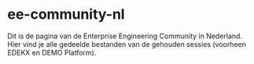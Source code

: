 # ee-community-nl

Dit is de pagina van de Enterprise Engineering Community in Nederland. Hier vind je alle gedeelde bestanden van de gehouden sessies (voorheen EDEKX en DEMO Platform).
